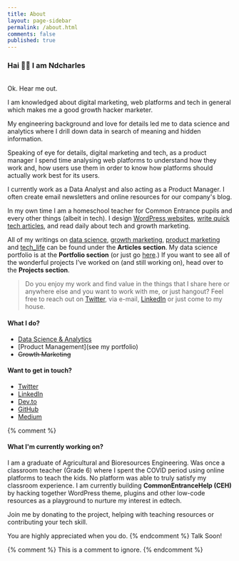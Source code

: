 ```yaml
---
title: About
layout: page-sidebar
permalink: /about.html
comments: false
published: true
---
```


### Hai 👋🏻 I am Ndcharles

<br/>
Ok. Hear me out.

I am knowledged about digital marketing, web platforms and tech in general which makes me a good growth hacker marketer. 

My engineering background and love for details led me to data science and analytics where I drill down data in search of meaning and hidden information. 

Speaking of eye for details, digital marketing and tech, as a product manager I spend time analysing web platforms to understand how they work and, how users use them in order to know how platforms should actually work best for its users.  

I currently work as a Data Analyst and also acting as a Product Manager. I often create email newsletters and online resources for our company's blog.

In my own time I am a homeschool teacher for Common Entrance pupils and every other things (albeit in tech). I design [WordPress websites](https://opendiari.com/thatbros), [write quick tech articles](https://opendiari.com), and read daily about tech and growth marketing.

All of my writings on [data science]({{site.baseurl}}/categories.html#data), [growth marketing]({{site.baseurl}}/categories.html#growth), [product marketing](#growth) and [tech_life]({{site.baseurl}}/categories.html#tech) can be found under the **Articles section**. My data science portfolio is at the **Portfolio section** (or just go [here](https://ndcharles.github.io/data_portfolio).) If you want to see all of the wonderful projects I’ve worked on (and still working on), head over to the **Projects section**. 

> Do you enjoy my work and find value in the things that I share here or anywhere else and you want to work with me, or just hangout? Feel free to reach out on [Twitter](https://twitter.com/nndcharles), via e-mail, [LinkedIn](https://linkedin.com/in/nndcharles) or just come to my house.

#### What I do?
- [Data Science & Analytics](https://ndcharles.github.io/data_portfolio)
- [Product Management](see my portfolio)
- ~~Growth Marketing~~

#### Want to get in touch?
- [Twitter](https://twitter.com/nndcharles)
- [LinkedIn](https://linkedin.com/in/nndcharles)
- [Dev.to](#)
- [GitHub](https://github.com/ndcharles)
- [Medium](https://ndcharles.medium.com)


{% comment %}
#### What I'm currently working on?
I am a graduate of Agricultural and Bioresources Engineering. Was once a classroom teacher (Grade 6) where I spent the COVID period using online platforms to teach the kids. No platform was able to truly satisfy my classroom experience. I am currently building **CommonEntranceHelp (CEH)** by hacking together WordPress theme, plugins and other low-code resources as a playground to nurture my interest in edtech.

Join me by donating to the project, helping with teaching resources or contributing your tech skill. 

You are highly appreciated when you do. 
{% endcomment %}
Talk Soon!

{% comment %}
This is a comment to ignore.
{% endcomment %}
